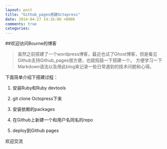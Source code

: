 ```yaml
---
layout: post
title: "Github_pages搭建Octopress"
date: 2014-04-27 14:16:08 +0800
comments: true
categories: 
---
```


##欢迎访问Bourne的博客

>虽然之前搭建了一个wordpress博客，最近也试了Ghost博客，但是看见Github支持Github_pages很方便，也就捣鼓一下搭建一个。
>方便学习一下Markdown语法以及用此blog来记录一些日常遇到的技术问题和心得。

下面简单介绍下搭建过程：

1.  安装Ruby和Ruby devtools

2.  git clone Octopress下来

3.  安装依赖的packages

4.  在Github上新建一个和用户名同名的repo

5.  deploy到Github pages




欢迎交流
